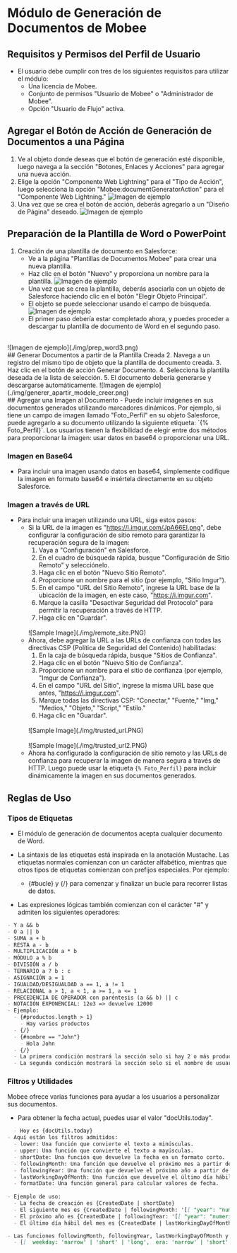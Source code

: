# Módulo de Generación de Documentos de Mobee

## Requisitos y Permisos del Perfil de Usuario
- El usuario debe cumplir con tres de los siguientes requisitos para utilizar el módulo:
  - Una licencia de Mobee.
  - Conjunto de permisos "Usuario de Mobee" o "Administrador de Mobee".
  - Opción "Usuario de Flujo" activa.

## Agregar el Botón de Acción de Generación de Documentos a una Página
1. Ve al objeto donde deseas que el botón de generación esté disponible, luego navega a la sección "Botones, Enlaces y Acciones" para agregar una nueva acción.
2. Elige la opción "Componente Web Lightning" para el "Tipo de Acción", luego selecciona la opción "Mobee:documentGeneratorAction" para el "Componente Web Lightning."
   ![Imagen de ejemplo](./img/ajouter_button_action.png)
   <br />
3. Una vez que se crea el botón de acción, deberás agregarlo a un "Diseño de Página" deseado.
   ![Imagen de ejemplo](./img/ajouter_button_action2.jpg)
   <br />
## Preparación de la Plantilla de Word o PowerPoint
1. Creación de una plantilla de documento en Salesforce:
   - Ve a la página "Plantillas de Documentos Mobee" para crear una nueva plantilla.
   - Haz clic en el botón "Nuevo" y proporciona un nombre para la plantilla.
     ![Imagen de ejemplo](./img/prep_word.png)
     <br />
   - Una vez que se crea la plantilla, deberás asociarla con un objeto de Salesforce haciendo clic en el botón "Elegir Objeto Principal".
   - El objeto se puede seleccionar usando el campo de búsqueda.
     ![Imagen de ejemplo](./img/prep_word2.png)
     <br />
   - El primer paso debería estar completado ahora, y puedes proceder a descargar tu plantilla de documento de Word en el segundo paso.
<br />
     ![Imagen de ejemplo](./img/prep_word3.png)
     <br />
     ## Generar Documentos a partir de la Plantilla Creada
2. Navega a un registro del mismo tipo de objeto que la plantilla de documento creada.
3. Haz clic en el botón de acción Generar Documento.
4. Selecciona la plantilla deseada de la lista de selección.
5. El documento debería generarse y descargarse automáticamente.
   ![Imagen de ejemplo](./img/generer_apartir_modele_creer.png)
   <br />
   ## Agregar una Imagen al Documento
- Puede incluir imágenes en sus documentos generados utilizando marcadores dinámicos. Por ejemplo, si tiene un campo de imagen llamado "Foto_Perfil" en su objeto Salesforce, puede agregarlo a su documento utilizando la siguiente etiqueta: `{% Foto_Perfil}`. Los usuarios tienen la flexibilidad de elegir entre dos métodos para proporcionar la imagen: usar datos en base64 o proporcionar una URL.

### Imagen en Base64
- Para incluir una imagen usando datos en base64, simplemente codifique la imagen en formato base64 e insértela directamente en su objeto Salesforce.

### Imagen a través de URL
- Para incluir una imagen utilizando una URL, siga estos pasos:
  + Si la URL de la imagen es "https://i.imgur.com/JpA66EI.png", debe configurar la configuración de sitio remoto para garantizar la recuperación segura de la imagen:
     1. Vaya a "Configuración" en Salesforce.
     2. En el cuadro de búsqueda rápida, busque "Configuración de Sitio Remoto" y selecciónelo.
     3. Haga clic en el botón "Nuevo Sitio Remoto".
     4. Proporcione un nombre para el sitio (por ejemplo, "Sitio Imgur").
     5. En el campo "URL del Sitio Remoto", ingrese la URL base de la ubicación de la imagen, en este caso, "https://i.imgur.com".
     6. Marque la casilla "Desactivar Seguridad del Protocolo" para permitir la recuperación a través de HTTP.
     7. Haga clic en "Guardar".
     <br />
     ![Sample Image](./img/remote_site.PNG)
     <br />
  + Ahora, debe agregar la URL a las URLs de confianza con todas las directivas CSP (Política de Seguridad del Contenido) habilitadas:
     1. En la caja de búsqueda rápida, busque "Sitios de Confianza".
     2. Haga clic en el botón "Nuevo Sitio de Confianza".
     3. Proporcione un nombre para el sitio de confianza (por ejemplo, "Imgur de Confianza").
     4. En el campo "URL del Sitio", ingrese la misma URL base que antes, "https://i.imgur.com".
     5. Marque todas las directivas CSP: "Conectar," "Fuente," "Img," "Medios," "Objeto," "Script," "Estilo."
     6. Haga clic en "Guardar".
    <br />
     ![Sample Image](./img/trusted_url.PNG)
     <br />
        <br />
     ![Sample Image](./img/trusted_url2.PNG)
     <br />
  + Ahora ha configurado la configuración de sitio remoto y las URLs de confianza para recuperar la imagen de manera segura a través de HTTP. Luego puede usar la etiqueta `{% Foto_Perfil}` para incluir dinámicamente la imagen en sus documentos generados.

## Reglas de Uso
### Tipos de Etiquetas
- El módulo de generación de documentos acepta cualquier documento de Word.
- La sintaxis de las etiquetas está inspirada en la anotación Mustache. Las etiquetas normales comienzan con un carácter alfabético, mientras que otros tipos de etiquetas comienzan con prefijos especiales. Por ejemplo:
  - {#bucle} y {/} para comenzar y finalizar un bucle para recorrer listas de datos.

- Las expresiones lógicas también comienzan con el carácter "#" y admiten los siguientes operadores:
````md
- Y a && b
- O a || b
- SUMA a + b
- RESTA a - b
- MULTIPLICACIÓN a * b
- MÓDULO a % b
- DIVISIÓN a / b
- TERNARIO a ? b : c
- ASIGNACIÓN a = 1
- IGUALDAD/DESIGUALDAD a == 1, a != 1
- RELACIONAL a > 1, a < 1, a >= 1, a <= 1
- PRECEDENCIA DE OPERADOR con paréntesis (a && b) || c
- NOTACIÓN EXPONENCIAL: 12e3 => devuelve 12000
- Ejemplo:
  - {#productos.length > 1}
    - Hay varios productos
  - {/}
  - {#nombre == "John"}
    - Hola John
  - {/}
  - La primera condición mostrará la sección solo si hay 2 o más productos.
  - La segunda condición mostrará la sección solo si el nombre de usuario es la cadena "John".
````
### Filtros y Utilidades
Mobee ofrece varias funciones para ayudar a los usuarios a personalizar sus documentos.
- Para obtener la fecha actual, puedes usar el valor "docUtils.today".
````md
  - Hoy es {docUtils.today}
- Aquí están los filtros admitidos:
  - lower: Una función que convierte el texto a minúsculas.
  - upper: Una función que convierte el texto a mayúsculas.
  - shortDate: Una función que devuelve la fecha en un formato corto.
  - followingMonth: Una función que devuelve el próximo mes a partir de una fecha dada.
  - followingYear: Una función que devuelve el próximo año a partir de una fecha dada.
  - lastWorkingDayOfMonth: Una función que devuelve el último día hábil del mes a partir de una fecha dada.
  - formatDate: Una función general para calcular valores de fecha.
  
- Ejemplo de uso:
  - La fecha de creación es {CreatedDate | shortDate}
  - El siguiente mes es {CreatedDate | followingMonth: '[[ "year": "numeric", "month": "long" ]]'}
  - El próximo año es {CreatedDate | followingYear: '[[ "year": "numeric"]]'}
  - El último día hábil del mes es {CreatedDate | lastWorkingDayOfMonth}

- Las funciones followingMonth, followingYear, lastWorkingDayOfMonth y formatDate aceptan las siguientes opciones de formato:
  - [[  weekday: 'narrow' | 'short' | 'long',  era: 'narrow' | 'short' | 'long',  year: 'numeric' | '2-digit',  month: 'numeric' | '2-digit' | 'narrow' | 'short' | 'long',  day: 'numeric' | '2-digit',  hour: 'numeric' | '2-digit',  minute: 'numeric' | '2-digit',  second: 'numeric' | '2-digit',  timeZoneName: 'short' | 'long',  // Zona horaria para expresarla  timeZone: 'Asia/Shanghai',  // Forzar formato de 12 horas o 24 horas  hour12: true | false,  // Opciones raramente utilizadas  hourCycle: 'h11' | 'h12' | 'h23' | 'h24',  formatMatcher: 'basic' | 'best fit']]
````
